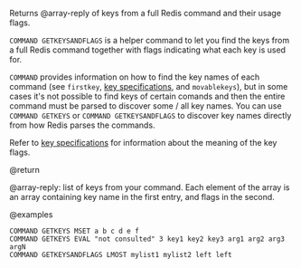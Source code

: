 Returns @array-reply of keys from a full Redis command and their usage flags.

`COMMAND GETKEYSANDFLAGS` is a helper command to let you find the keys from a full Redis command together with flags indicating what each key is used for.

`COMMAND` provides information on how to find the key names of each command (see `firstkey`, [key specifications](/topics/key-specs#logical-operation-flags), and `movablekeys`),
but in some cases it's not possible to find keys of certain comands and then the entire command must be parsed to discover some / all key names.
You can use `COMMAND GETKEYS` or `COMMAND GETKEYSANDFLAGS` to discover key names directly from how Redis parses the commands.

Refer to [key specifications](/topics/key-specs#logical-operation-flags) for information about the meaning of the key flags.

@return

@array-reply: list of keys from your command.
Each element of the array is an array containing key name in the first entry, and flags in the second.

@examples

```cli
COMMAND GETKEYS MSET a b c d e f
COMMAND GETKEYS EVAL "not consulted" 3 key1 key2 key3 arg1 arg2 arg3 argN
COMMAND GETKEYSANDFLAGS LMOST mylist1 mylist2 left left
```
